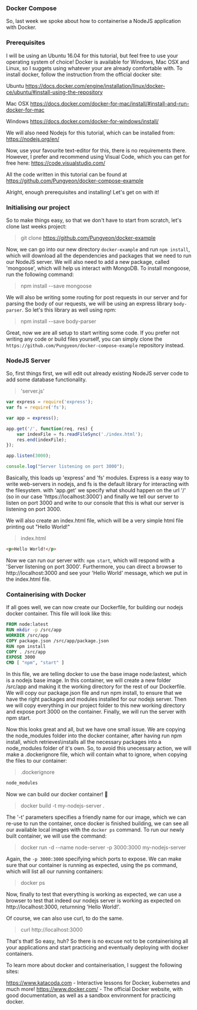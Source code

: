 ### Docker Compose

So, last week we spoke about how to containerise a NodeJS application with Docker. 

### Prerequisites

I will be using an Ubuntu 16.04 for this tutorial, but feel free to use your operating system of choice! Docker is available for Windows, Mac OSX and Linux, so I suggets using whatever your are already comfortable with. To install docker, follow the instruction from the official docker site: 

Ubuntu
https://docs.docker.com/engine/installation/linux/docker-ce/ubuntu/#install-using-the-repository

Mac OSX
https://docs.docker.com/docker-for-mac/install/#install-and-run-docker-for-mac

Windows
https://docs.docker.com/docker-for-windows/install/

We will also need Nodejs for this tutorial, which can be installed from: https://nodejs.org/en/

Now, use your favourite text-editor for this, there is no requirements there. However, I prefer and recommend using Visual Code, which you can get for free here: https://code.visualstudio.com/

All the code written in this tutorial can be found at https://github.com/Pungyeon/docker-compose-example

Alright, enough prerequisites and installing! Let's get on with it!

### Initialising our project

So to make things easy, so that we don't have to start from scratch, let's clone last weeks project:

> git clone https://github.com/Pungyeon/docker-example

Now, we can go into our new directory `docker-example` and run `npm install`, which will download all the dependencies and packages that we need to run our NodeJS server. We will also need to add a new package, called 'mongoose', which will help us interact with MongoDB. To install mongoose, run the following command:

> npm install --save mongoose

We will also be writing some routing for post requests in our server and for parsing the body of our requests, we will be using an express library `body-parser`. So let's this library as well using npm:

> npm install --save body-parser

Great, now we are all setup to start writing some code. If you prefer not writing any code or build files yourself, you can simply clone the `https://github.com/Pungyeon/docker-compose-example` repository instead.

### NodeJS Server

So, first things first, we will edit out already existing NodeJS server code to add some database functionality.

> 'server.js'
```javascript
var express = require('express');
var fs = require('fs');

var app = express();

app.get('/', function(req, res) {
    var indexFile = fs.readFileSync('./index.html');
    res.end(indexFile);
});

app.listen(3000);

console.log("Server listening on port 3000");
```
Basically, this loads up 'express' and 'fs' modules. Express is a easy way to write web-servers in nodejs, and fs is the default library for interacting with the filesystem. with 'app.get' we specify what should happen on the url '/' (so in our case 'https://localhost:3000') and finally we tell our server to listen on port 3000 and write to our console that this is what our server is listening on port 3000.

We will also create an index.html file, which will be a very simple html file printing out "Hello World!"

> index.html
```html
<p>Hello World!</p>
```

Now we can run our server with: `npm start`, which will respond with a 'Server listening on port 3000'. Furthermore, you can direct a browser to http://localhost:3000 and see your 'Hello World' message, which we put in the index.html file. 

### Containerising with Docker

If all goes well, we can now create our Dockerfile, for building our nodejs docker container. This file will look like this: 

``` dockerfile
FROM node:latest
RUN mkdir -p /src/app
WORKDIR /src/app
COPY package.json /src/app/package.json
RUN npm install
COPY . /src/app
EXPOSE 3000
CMD [ "npm", "start" ]
```

In this file, we are telling docker to use the base image node:lastest, which is a nodejs base image. In this container, we will create a new folder /src/app and making it the working directory for the rest of our Dockerfile. We will copy our package.json file and run npm install, to ensure that we have the right packages and modules installed for our nodejs server. Then we will copy everything in our project folder to this new working directory and expose port 3000 on the container. Finally, we will run the server with npm start.

Now this looks great and all, but we have one small issue. We are copying the node_modules folder into the docker container, after having run npm install, which retrieves\installs all the necessary packages into a node_modules folder of it's own. So, to avoid this unecessary action, we will make a .dockerignore file, which will contain what to ignore, when copying the files to our container:

> .dockerignore
``` html
node_modules
```

Now we can build our docker container! :clap:

> docker build -t my-nodejs-server .

The '-t' parameters specifies a friendly name for our image, which we can re-use to run the container, once docker is finished building, we can see all our available local images with the `docker ps` command. To run our newly built container, we will use the command:

> docker run -d --name node-server -p 3000:3000 my-nodejs-server

Again, the `-p 3000:3000` specifying which ports to expose. We can make sure that our container is running as expected, using the ps command, which will list all our running containers: 

> docker ps

Now, finally to test that everything is working as expected, we can use a browser to test that indeed our nodejs server is working as expected on http://localhost:3000, returnning 'Hello World!'.

Of course, we can also use curl, to do the same.

> curl http://localhost:3000

That's that! So easy, huh? So there is no excuse not to be containerising all your applications and start practicing and eventually deploying with docker containers. 

To learn more about docker and containerisation, I suggest the following sites: 

https://www.katacoda.com - Interactive lessons for Docker, kubernetes and much more!
https://www.docker.com/ - The official Docker website, with good documentation, as well as a sandbox environment for practicing docker.